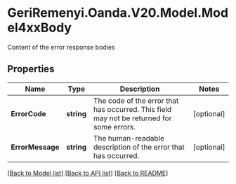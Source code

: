 # GeriRemenyi.Oanda.V20.Model.Model4xxBody
Content of the error response bodies
## Properties

Name | Type | Description | Notes
------------ | ------------- | ------------- | -------------
**ErrorCode** | **string** | The code of the error that has occurred. This field may not be returned for some errors. | [optional] 
**ErrorMessage** | **string** | The human-readable description of the error that has occurred. | [optional] 

[[Back to Model list]](../README.md#documentation-for-models) [[Back to API list]](../README.md#documentation-for-api-endpoints) [[Back to README]](../README.md)

